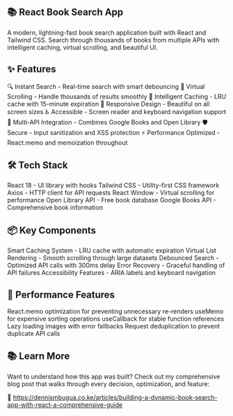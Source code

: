 ## 📚 React Book Search App

A modern, lightning-fast book search application built with React and Tailwind CSS. Search through thousands of books from multiple APIs with intelligent caching, virtual scrolling, and beautiful UI.

## ✨ Features
🔍 Instant Search - Real-time search with smart debouncing
🚀 Virtual Scrolling - Handle thousands of results smoothly
💾 Intelligent Caching - LRU cache with 15-minute expiration
📱 Responsive Design - Beautiful on all screen sizes
♿ Accessible - Screen reader and keyboard navigation support
🔄 Multi-API Integration - Combines Google Books and Open Library
🛡️ Secure - Input sanitization and XSS protection
⚡ Performance Optimized - React.memo and memoization throughout

## 🛠️ Tech Stack
React 18 - UI library with hooks
Tailwind CSS - Utility-first CSS framework
Axios - HTTP client for API requests
React Window - Virtual scrolling for performance
Open Library API - Free book database
Google Books API - Comprehensive book information

## 📦 Key Components
Smart Caching System - LRU cache with automatic expiration
Virtual List Rendering - Smooth scrolling through large datasets
Debounced Search - Optimized API calls with 300ms delay
Error Recovery - Graceful handling of API failures
Accessibility Features - ARIA labels and keyboard navigation

## 🎯 Performance Features
React.memo optimization for preventing unnecessary re-renders
useMemo for expensive sorting operations
useCallback for stable function references
Lazy loading images with error fallbacks
Request deduplication to prevent duplicate API calls

## 📚 Learn More
Want to understand how this app was built? 
Check out my comprehensive blog post that walks through every decision, optimization, and feature:

📖 https://dennismbugua.co.ke/articles/building-a-dynamic-book-search-app-with-react-a-comprehensive-guide
